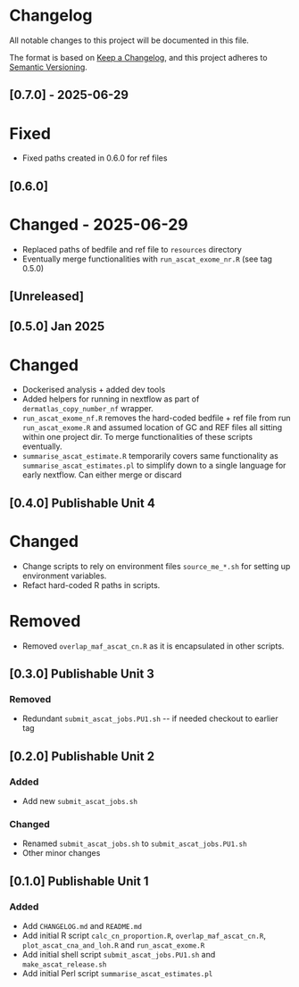 # Changelog
All notable changes to this project will be documented in this file.

The format is based on [Keep a Changelog](https://keepachangelog.com/en/1.0.0/),
and this project adheres to [Semantic Versioning](https://semver.org/spec/v2.0.0.html).

## [0.7.0] - 2025-06-29
# Fixed
- Fixed paths created in 0.6.0 for ref files

## [0.6.0] 
# Changed - 2025-06-29
- Replaced paths of bedfile and ref file to `resources` directory
- Eventually merge functionalities with `run_ascat_exome_nr.R` (see tag 0.5.0)

## [Unreleased]
## [0.5.0] Jan 2025
# Changed
- Dockerised analysis + added dev tools
- Added helpers for running in nextflow as part of `dermatlas_copy_number_nf` wrapper. 
- `run_ascat_exome_nf.R` removes the hard-coded bedfile + ref file from run `run_ascat_exome.R` and assumed location of GC and REF files all sitting within one project dir. To merge functionalities of these scripts eventually.
- `summarise_ascat_estimate.R` temporarily covers same functionality as `summarise_ascat_estimates.pl` to simplify down to a single language for early nextflow. Can either merge or discard

## [0.4.0] Publishable Unit 4
# Changed
- Change scripts to rely on environment files `source_me_*.sh` for setting up
  environment variables.
- Refact hard-coded R paths in scripts.

# Removed
- Removed `overlap_maf_ascat_cn.R` as it is encapsulated in other scripts.

## [0.3.0] Publishable Unit 3

### Removed
- Redundant `submit_ascat_jobs.PU1.sh` -- if needed checkout to earlier tag

## [0.2.0] Publishable Unit 2
### Added
- Add new `submit_ascat_jobs.sh`

### Changed
- Renamed `submit_ascat_jobs.sh` to `submit_ascat_jobs.PU1.sh`
- Other minor changes

## [0.1.0] Publishable Unit 1
### Added
- Add `CHANGELOG.md` and `README.md`
- Add initial R script `calc_cn_proportion.R`, `overlap_maf_ascat_cn.R`,
  `plot_ascat_cna_and_loh.R` and `run_ascat_exome.R`
- Add initial shell script `submit_ascat_jobs.PU1.sh` and `make_ascat_release.sh`
- Add initial Perl script `summarise_ascat_estimates.pl`
